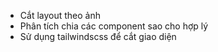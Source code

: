- Cắt layout theo ảnh
- Phân tích chia các component sao cho hợp lý
- Sử dụng tailwindscss để cắt giao diện
